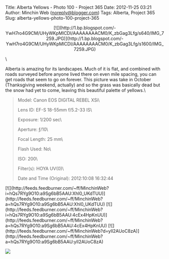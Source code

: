 Title: Alberta Yellows - Photo 100 - Project 365
Date: 2012-11-25 03:21
Author: Minchin Web (noreply@blogger.com)
Tags: Alberta, Project 365
Slug: alberta-yellows-photo-100-project-365

<div class="separator" style="clear: both; text-align: center;">

</p>
<p>
[![](http://1.bp.blogspot.com/-YwH7ro4G9CM/UHyWKpMlCDI/AAAAAAAACM0/K_zbGag3Lfg/s640/IMG_7259.JPG)](http://1.bp.blogspot.com/-YwH7ro4G9CM/UHyWKpMlCDI/AAAAAAAACM0/K_zbGag3Lfg/s1600/IMG_7259.JPG)

</div>

</p>
\

Alberta is amazing for its landscapes. Much of it is flat, and combined
with roads surveyed before anyone lived there on even mile spacing, you
can get roads that seem to go on forever. This picture was take in
October (Thanksgiving weekend, actually) and so the grass was basically
dead but the snow had yet to come, leaving this beautiful palette of
yellows.\

> </p>
> <span style="color: #666666;">Model: </span>Canon EOS DIGITAL REBEL
> XSi\
>
> <span style="color: #666666;">Lens ID: </span>EF-S 18-55mm f/5.2-33
> IS\
>
> <span style="color: #666666;">Exposure: </span>1/200 sec\
>
> <span style="color: #666666;">Aperture: </span>ƒ/10\
>
> <span style="color: #666666;">Focal Length: </span>25 mm\
>
> <span style="color: #666666;">Flash Used: </span>No\
>
> <span style="color: #666666;">ISO: </span>200\
>
> <span style="color: #666666;">Filter(s): </span>HOYA UV(0)\
>
> <p>
> <span style="color: #666666;">Date and Time
> (Original): </span>2012:10:08 16:32:44

</p>
<div class="feedflare">

</p>
[![](http://feeds.feedburner.com/~ff/MinchinWeb?i=hQs7RYg9O10:a9Sg6bB5AAU:XhI0_UKdTUU)](http://feeds.feedburner.com/~ff/MinchinWeb?a=hQs7RYg9O10:a9Sg6bB5AAU:XhI0_UKdTUU)
[![](http://feeds.feedburner.com/~ff/MinchinWeb?i=hQs7RYg9O10:a9Sg6bB5AAU:4cEx4HpKnUU)](http://feeds.feedburner.com/~ff/MinchinWeb?a=hQs7RYg9O10:a9Sg6bB5AAU:4cEx4HpKnUU)
[![](http://feeds.feedburner.com/~ff/MinchinWeb?d=yIl2AUoC8zA)](http://feeds.feedburner.com/~ff/MinchinWeb?a=hQs7RYg9O10:a9Sg6bB5AAU:yIl2AUoC8zA)

<p>

</div>

![](http://feeds.feedburner.com/~r/MinchinWeb/~4/hQs7RYg9O10)

</p>

